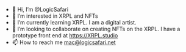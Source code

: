 - 👋 Hi, I’m @LogicSafari
- 👀 I’m interested in XRPL and NFTs
- 🌱 I’m currently learning XRPL. I am a digital artist. 
- 💞️ I’m looking to collaborate on creating NFTs on the XRPL. I have a prototype front end at https://XRPL.studio
- 📫 How to reach me mac@logicsafari.net

<!---
LogicSafari/LogicSafari is a ✨ special ✨ repository because its `README.md` (this file) appears on your GitHub profile.
You can click the Preview link to take a look at your changes.
--->
